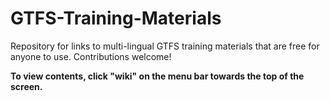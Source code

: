 GTFS-Training-Materials
=======================

Repository for links to multi-lingual GTFS training materials that are free for anyone to use. Contributions welcome!

**To view contents, click "wiki" on the menu bar towards the top of the screen.**
